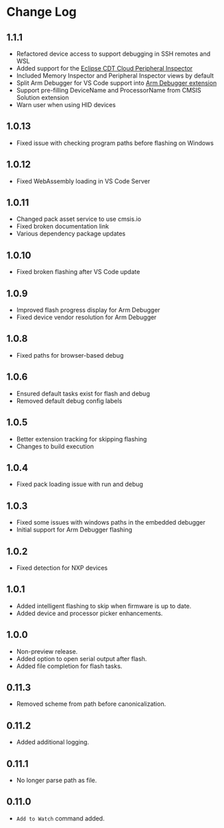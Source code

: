 # Change Log

## 1.1.1
- Refactored device access to support debugging in SSH remotes and WSL
- Added support for the [Eclipse CDT Cloud Peripheral Inspector](https://github.com/eclipse-cdt-cloud/vscode-peripheral-inspector)
- Included Memory Inspector and Peripheral Inspector views by default
- Split Arm Debugger for VS Code support into [Arm Debugger extension](https://marketplace.visualstudio.com/items?itemName=Arm.arm-debugger)
- Support pre-filling DeviceName and ProcessorName from CMSIS Solution extension
- Warn user when using HID devices

## 1.0.13
- Fixed issue with checking program paths before flashing on Windows

## 1.0.12
- Fixed WebAssembly loading in VS Code Server

## 1.0.11
- Changed pack asset service to use cmsis.io
- Fixed broken documentation link
- Various dependency package updates

## 1.0.10
- Fixed broken flashing after VS Code update

## 1.0.9
- Improved flash progress display for Arm Debugger
- Fixed device vendor resolution for Arm Debugger

## 1.0.8
- Fixed paths for browser-based debug

## 1.0.6
- Ensured default tasks exist for flash and debug
- Removed default debug config labels

## 1.0.5
- Better extension tracking for skipping flashing
- Changes to build execution

## 1.0.4
- Fixed pack loading issue with run and debug

## 1.0.3
- Fixed some issues with windows paths in the embedded debugger
- Initial support for Arm Debugger flashing

## 1.0.2
- Fixed detection for NXP devices

## 1.0.1
- Added intelligent flashing to skip when firmware is up to date.
- Added device and processor picker enhancements.

## 1.0.0
- Non-preview release.
- Added option to open serial output after flash.
- Added file completion for flash tasks.

## 0.11.3
- Removed scheme from path before canonicalization.

## 0.11.2
- Added additional logging.

## 0.11.1
- No longer parse path as file.

## 0.11.0
- `Add to Watch` command added.
